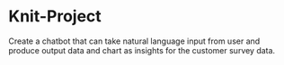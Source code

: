 # Knit-Project
Create a chatbot that can take natural language input from user and produce output data and chart as insights for the customer survey data.
